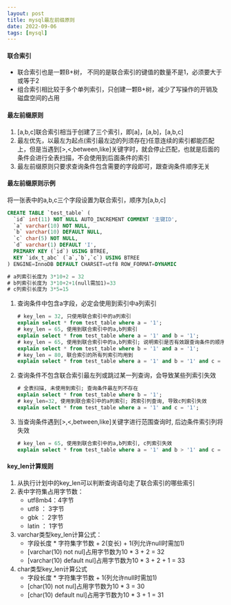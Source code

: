 ```yaml
---
layout: post
title: mysql最左前缀原则
date: 2022-09-06
tags: [mysql]
---
```


#### 联合索引
- 联合索引也是一颗B+树， 不同的是联合索引的键值的数量不是1，必须要大于或等于2
- 组合索引相比较于多个单列索引，只创建一颗B+树，减少了写操作的开销及磁盘空间的占用

#### 最左前缀原则
1. [a,b,c]联合索引相当于创建了三个索引，即[a]，[a,b]，[a,b,c]
2. 最左优先，以最左为起点(索引最左边的列须存在)任意连续的索引都能匹配上，但是当遇到[>,<,between,like]关键字时，就会停止匹配，也就是后面的条件会进行全表扫描，不会使用到后面条件的索引
3. 最左前缀原则只要求查询条件包含需要的字段即可，跟查询条件顺序无关

#### 最左前缀原则示例
将一张表中的a,b,c三个字段设置为联合索引，顺序为[a,b,c]
```sql
CREATE TABLE `test_table` (
  `id` int(11) NOT NULL AUTO_INCREMENT COMMENT '主键ID',
  `a` varchar(10) NOT NULL,
  `b` varchar(10) DEFAULT NULL,
  `c` char(5) NOT NULL,
  `d` varchar(1) DEFAULT 'I',
  PRIMARY KEY (`id`) USING BTREE,
  KEY `idx_t_abc` (`a`,`b`,`c`) USING BTREE
) ENGINE=InnoDB DEFAULT CHARSET=utf8 ROW_FORMAT=DYNAMIC

# a列索引长度为 3*10+2 = 32
# b列索引长度为 3*10+2+1(null需加1)=33
# c列索引长度为 3*5=15
```
1. 查询条件中包含a字段，必定会使用到索引中a列索引
    ```sql
    # key_len = 32, 只使用联合索引中的a列索引
    explain select * from test_table where a = '1';
    # key_len = 65, 使用到联合索引中的a,b列索引
    explain select * from test_table where a = '1' and b = '1';
    # key_len = 65, 使用到联合索引中的a,b列索引; 说明索引是否有效跟查询条件的顺序无关
    explain select * from test_table where b = '1' and a = '1';
    # key_len = 80, 联合索引的所有列索引均用到
    explain select * from test_table where a = '1' and b = '1' and c = '1';
    ```
2. 查询条件不包含联合索引最左列或跳过某一列查询，会导致某些列索引失效
    ```sql
    # 全表扫描, 未使用到索引; 查询条件最左列不存在
    explain select * from test_table where b = '1';
    # key_len=32, 使用到联合索引中的a列索引; 跨索引列查询, 导致c列索引失效
    explain select * from test_table where a = '1' and c = '1';
    ```
3. 当查询条件遇到[>,<,between,like]关键字进行范围查询时, 后边条件索引列将失效
    ```sql
    # key_len = 65, 使用到联合索引中的a,b列索引, c列索引失效
    explain select * from test_table where a = '1' and b > '1' and c = '1';
    ```

#### key_len计算规则
1. 从执行计划中的key_len可以判断查询语句走了联合索引的哪些索引
2. 表中字符集占用字节数：
    - utf8mb4：4字节
    - utf8 ： 3字节
    - gbk ： 2字节
    - latin ： 1字节
3. varchar类型key_len计算公式：
    - 字段长度 * 字符集字节数 + 2(变长) + 1(列允许null时需加1)
    - [varchar(10) not nul]占用字节数为10 * 3 + 2 = 32 
    - [varchar(10) default nul]占用字节数为10 * 3 + 2 + 1 = 33
4. char类型key_len计算公式
    - 字段长度 * 字符集字节数 + 1(列允许null时需加1)
    - [char(10) not nul]占用字节数为10 * 3 = 30 
    - [char(10) default nul]占用字节数为10 * 3 + 1 = 31